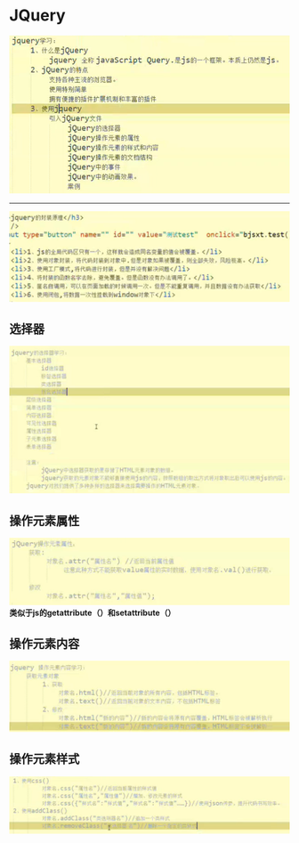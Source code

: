 # JQuery
![](pictures/_20190725223715.png)

---
![](pictures/_20190725223429.png)
## 选择器
![](pictures/_20190725235605.png)
## 操作元素属性
![](pictures/_20190726134619.png)
**类似于js的getattribute（）和setattribute（）**
## 操作元素内容
![](pictures/_20190726143226.png)
## 操作元素样式
![](pictures/_20190726143045.png)